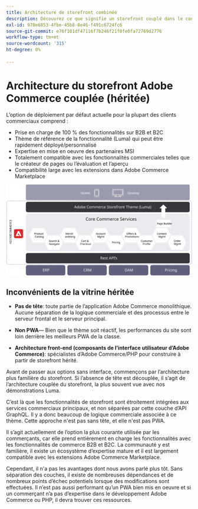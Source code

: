 ```yaml
---
title: Architecture de storefront combinée
description: Découvrez ce que signifie un storefront couplé dans le contexte des architectures Adobe Commerce sans interface.
exl-id: 978e6853-4fbe-45b8-8e46-f491c6724fc6
source-git-commit: e76f101df47116f7b246f21f0fe0fa72769d2776
workflow-type: tm+mt
source-wordcount: '315'
ht-degree: 0%

---
```


# Architecture du storefront Adobe Commerce couplée (héritée)

L’option de déploiement par défaut actuelle pour la plupart des clients commerciaux comprend :

- Prise en charge de 100 % des fonctionnalités sur B2B et B2C
- Thème de référence de la fonctionnalité (Luma) qui peut être rapidement déployé/personnalisé
- Expertise en mise en oeuvre des partenaires MSI
- Totalement compatible avec les fonctionnalités commerciales telles que le créateur de pages ou l’évaluation et l’aperçu
- Compatibilité large avec les extensions dans Adobe Commerce Marketplace

![Diagramme présentant une architecture de storefront Adobe Commerce couplée](../../../assets/playbooks/coupled-storefront-architecture.svg)

## Inconvénients de la vitrine héritée

- **Pas de tête**: toute partie de l’application Adobe Commerce monolithique. Aucune séparation de la logique commerciale et des processus entre le serveur frontal et le serveur principal.

- **Non PWA**— Bien que le thème soit réactif, les performances du site sont loin derrière les meilleurs PWA de la classe.

- **Architecture front-end (composants de l’interface utilisateur d’Adobe Commerce)**: spécialistes d’Adobe Commerce/PHP pour construire à partir de storefront hérité.

Avant de passer aux options sans interface, commençons par l’architecture plus familière du storefront. Si l’absence de tête est découplée, il s’agit de l’architecture couplée du storefront, la plus souvent vue avec nos démonstrations Luma.

C’est là que les fonctionnalités de storefront sont étroitement intégrées aux services commerciaux principaux, et non séparées par cette couche d’API GraphQL. Il y a donc beaucoup de logique commerciale associée à ce thème. Cette approche n&#39;est pas sans tête, et elle n&#39;est pas PWA.

Il s’agit actuellement de l’option la plus courante utilisée par les commerçants, car elle prend entièrement en charge les fonctionnalités avec les fonctionnalités de commerce B2B et B2C. La communauté y est familière, il existe un écosystème d’expertise mature et il est largement compatible avec les extensions Adobe Commerce Marketplace.

Cependant, il n&#39;a pas les avantages dont nous avons parlé plus tôt. Sans séparation des couches, il existe de nombreuses dépendances et de nombreux points d’échec potentiels lorsque des modifications sont effectuées. Il n’est pas aussi performant qu’un PWA bien mis en oeuvre et si un commerçant n’a pas d’expertise dans le développement Adobe Commerce ou PHP, il devra trouver ces ressources.
